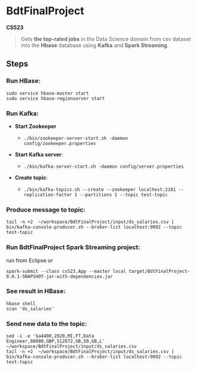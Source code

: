 # BdtFinalProject
**CS523** 

> Gets **the top-rated jobs** in the Data Science domain from csv dataset into the **Hbase** database using **Kafka** and **Spark Streaming**.

## Steps

### Run HBase:
```
sudo service hbase-master start
sudo service hbase-regionserver start
```

### Run Kafka:
- **Start Zookeeper**
  - `./bin/zookeeper-server-start.sh -daemon config/zookeeper.properties`

- **Start Kafka server**:
  - `./bin/kafka-server-start.sh -daemon config/server.properties`

- **Create topic**:
  - `./bin/kafka-topics.sh --create --zookeeper localhost:2181 --replication-factor 1 --partitions 1 --topic test-topic`


### Produce message to topic:
```
tail -n +2  ~/workspace/BdtFinalProject/input/ds_salaries.csv | bin/kafka-console-producer.sh --broker-list localhost:9092 --topic test-topic
```

### Run BdtFinalProject Spark Streaming project:
run from Eclipse
or
```
spark-submit --class cs523.App --master local target/BdtFinalProject-0.0.1-SNAPSHOT-jar-with-dependencies.jar
```

### See result in HBase:
```
hbase shell
scan 'ds_salaries'
```

### Send new data to the topic:
```
sed -i -e '$a4400,2020,MI,FT,Data Engineer,88000,GBP,512872,GB,50,GB,L'  ~/workspace/BdtFinalProject/input/ds_salaries.csv
tail -n +2  ~/workspace/BdtFinalProject/input/ds_salaries.csv | bin/kafka-console-producer.sh --broker-list localhost:9092 --topic test-topic
```
